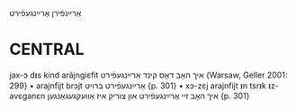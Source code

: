 אַרײַנפֿירן
אַרײַנגעפֿירט

CENTRAL
========

jax-ɔ dᵻs kind arãjngiɛfit איך האָב דאָס קינד אַרײַנגעפֿירט {Warsaw, Geller 2001: 299}
	•	arajnfijt brɔjt אַרײַנגעפֿירט ברויט {p. 301}
	•	xɔ-zɛj arajnfijt ᵻn tsrᵻk ᵻz-avɛganɛn איך האָב זיי אַרײַנגעפֿירט און צוריק איז אַוועקגעגאַנגען {p. 301}
